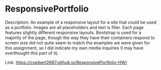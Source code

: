 # ResponsivePortfolio
Description: 
An example of a responsive layout for a site that could be used as a portfolio. Images are all placeholders and text is filler. Each page features slightly different responsive layouts. 
Bootstrap is used for a majority of the page, though the way they have their containers respond to screen size did not quite seem to match the examples we were given for this assignment, so I did indicate my own media inquiries (I may have overthought this part of it). 

Link: https://cseibert2667.github.io/ResponsivePortfolio-HW/
